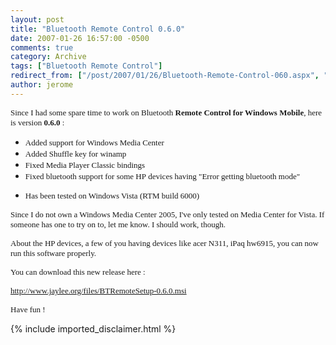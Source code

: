 ```yaml
---
layout: post
title: "Bluetooth Remote Control 0.6.0"
date: 2007-01-26 16:57:00 -0500
comments: true
category: Archive
tags: ["Bluetooth Remote Control"]
redirect_from: ["/post/2007/01/26/Bluetooth-Remote-Control-060.aspx", "/post/2007/01/26/bluetooth-remote-control-060.aspx"]
author: jerome
---
```

<!-- more -->
<p>
<font face="Verdana" size="2">Since I had some spare time to work on Bluetooth <strong>Remote Control for Windows Mobile</strong>, here is version <strong>0.6.0</strong> :</font>
</p>
<ul>
	<li><font face="Verdana" size="2">Added support for Windows Media Center</font> </li>
	<li><font face="Verdana" size="2">Added Shuffle key for winamp</font> </li>
	<li><font face="Verdana" size="2">Fixed Media Player Classic bindings</font> </li>
	<li><font face="Verdana" size="2">Fixed bluetooth support for some HP&nbsp;devices having &quot;Error getting bluetooth mode&quot;</font> </li>
	<li><font face="Verdana" size="2"><font size="2">
	<p>
	Has been tested on Windows Vista (RTM build 6000)
	</p>
	</font></font></li>
</ul>
<p>
<font face="Verdana" size="2">Since I do not own a Windows Media Center 2005, I&#39;ve only tested on Media Center for Vista. If someone has one to try on to, let me know. I should work, though.</font>
</p>
<p>
<font face="Verdana" size="2">About the HP devices,&nbsp;a few of you having devices like acer N311, iPaq hw6915, you can now run this software properly.</font>
</p>
<p>
<font face="Verdana" size="2">You can download this new release here :</font>
</p>
<p>
<font face="Verdana" size="2"><a href="/files/BTRemoteSetup-0.6.0.msi">http://www.jaylee.org/files/BTRemoteSetup-0.6.0.msi</a></font>
</p>
<p>
<font face="Verdana" size="2">Have fun !</font>
</p>

{% include imported_disclaimer.html %}
